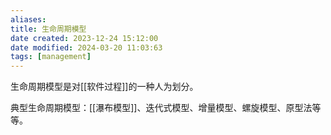 ```yaml
---
aliases: 
title: 生命周期模型
date created: 2023-12-24 15:12:00
date modified: 2024-03-20 11:03:63
tags: [management]
---
```


生命周期模型是对[[软件过程]]的一种人为划分。

典型生命周期模型：[[瀑布模型]]、迭代式模型、增量模型、螺旋模型、原型法等等。